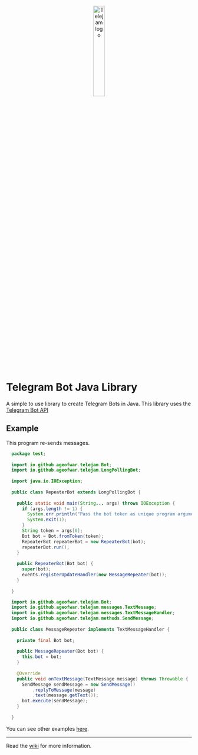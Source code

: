 <p align="center">
  <img src="https://ageofwar.github.io/Telejam/telejam.png" alt="Telejam logo" width="25%" height="25%" />
</p>

# Telegram Bot Java Library
A simple to use library to create Telegram Bots in Java.
This library uses the [Telegram Bot API](https://core.telegram.org/bots/api)

## Example
This program re-sends messages.

```java
  package test;
  
  import io.github.ageofwar.telejam.Bot;
  import io.github.ageofwar.telejam.LongPollingBot;
  
  import java.io.IOException;
  
  public class RepeaterBot extends LongPollingBot {
    
    public static void main(String... args) throws IOException {
      if (args.length != 1) {
        System.err.println("Pass the bot token as unique program argument");
        System.exit(1);
      }
      String token = args[0];
      Bot bot = Bot.fromToken(token);
      RepeaterBot repeaterBot = new RepeaterBot(bot);
      repeaterBot.run();
    }
    
    public RepeaterBot(Bot bot) {
      super(bot);
      events.registerUpdateHandler(new MessageRepeater(bot));
    }
    
  }
```
```java
  import io.github.ageofwar.telejam.Bot;
  import io.github.ageofwar.telejam.messages.TextMessage;
  import io.github.ageofwar.telejam.messages.TextMessageHandler;
  import io.github.ageofwar.telejam.methods.SendMessage;
  
  public class MessageRepeater implements TextMessageHandler {
    
    private final Bot bot;
    
    public MessageRepeater(Bot bot) {
      this.bot = bot;
    }
    
    @Override
    public void onTextMessage(TextMessage message) throws Throwable {
      SendMessage sendMessage = new SendMessage()
          .replyToMessage(message)
          .text(message.getText());
      bot.execute(sendMessage);
    }
    
  }
```

You can see other examples [here](https://github.com/AgeOfWar/Telejam/tree/master/examples).

--------------------------------------------------

Read the [wiki](https://github.com/AgeOfWar/Telejam/wiki)
for more information.
